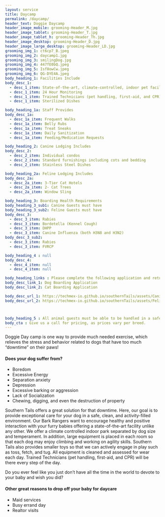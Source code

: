 ```yaml
---
layout: service
title: Daycamp
permalink: /daycamp/
header_text: Doggie Daycamp
header_image_mobile: grooming-Header_M.jpg
header_image_tablet: grooming-Header_T.jpg
header_image_tablet_h: grooming-Header_Th.jpg
header_image_desktop: grooming-Header_D.jpg
header_image_large_desktop: grooming-Header_LD.jpg
grooming_img_1: ct6cp7_B.jpeg
grooming_img_2: daycamp1.jpg
grooming_img_3: smilingDog.jpg
grooming_img_4: 447fE0bQ.jpeg
grooming_img_5: Isf8owCw.jpeg
grooming_img_6: QG-DYE4A.jpeg
body_heading_1: Facilities Include
body_desc_1:
  - desc_1_item: State-of-the-art, climate-controlled, indoor pet facility
  - desc_1_item: 24 Hour Monitoring
  - desc_1_item: Trained Technicians (pet handling, first-aid, and CPR)
  - desc_1_item: Sterilized Dishes

body_heading_1a: Staff Provides 
body_desc_1a:
  - desc_1a_item: Frequent Walks
  - desc_1a_item: Belly Rubs
  - desc_1a_item: Treat Sneaks
  - desc_1a_item: Daily Sanitization
  - desc_1a_item: Feeding/Medication Requests

body_heading_2: Canine Lodging Includes
body_desc_2:
  - desc_2_item: Individual condos
  - desc_2_item: Standard furnishings including cots and bedding
  - desc_2_item: Stainless Steel Dishes

body_heading_2a: Feline Lodging Includes
body_desc_2a:
  - desc_2a_item: 3-Tier Cat Hotels
  - desc_2a_item: 2- Cat Trees
  - desc_2a_item: Window Sling

body_heading_3: Boarding Health Requirements
body_heading_3_sub1: Canine Guests must have
body_heading_3_sub2: Feline Guests must have
body_desc_3:
  - desc_3_item: Rabies
  - desc_3_item: Bordetella (Kennel Cough)
  - desc_3_item: DHPP
  - desc_3_item: Canine Influenza (both H3N8 and H3N2)
body_desc_3_sub2:
  - desc_3_item: Rabies
  - desc_3_item: FVRCP

body_heading_4 : null
body_desc_4:
  - desc_4_item: null
  - desc_4_item: null

body_heading_links : Please complete the following application and return prior to boarding
body_desc_link_1: Dog Boarding Application
body_desc_link_2: Cat Boarding Application

body_desc_url_1: https://techmex-io.github.io/southernTails/assets/CanineBoardingApplication.pdf
body_desc_url_2: https://techmex-io.github.io/southernTails/assets/FelineBoardingApplication.pdf



body_heading_5 : All animal guests must be able to be handled in a safe, and loving manner, therefore we cannot permit overtly-aggressive animals.
body_cta : Give us a call for pricing, as prices vary per breed.
---
```

Doggie Day camp is one way to provide much needed exercise, which relieves the stress and behavior related to dogs that have too much “downtime” on their paws!

#### Does your dog suffer from?
 - Boredom
 - Excessive Energy
 - Separation anxiety
 - Depression
 - Excessive barking or aggression
 - Lack of Socialization
 - Chewing, digging, and even the destruction of property

Southern Tails offers a great solution for that downtime. Here, our goal is to provide exceptional care for your dog in a safe, clean, and activity-filled environment. Our Bark Rangers want to encourage healthy and positive interaction with your furry babies offering a state-of-the-art facility unlike any other. We offer a climate controlled indoor park separated by dog size and temperament. In addition, large equipment is placed in each room so that each dog may enjoy climbing and working on agility skills. Southern Tails also provides smaller toys so that we can actively engage in play such as toss, fetch, and tug. All equipment is cleaned and assessed for wear each day. Trained Technicians (pet handling, first-aid, and CPR) will be there every step of the day.

Do you ever feel like you just don’t have all the time in the world to devote to your baby and wish you did?

#### Other great reasons to drop off your baby for daycare
 - Maid services
 - Busy errand day
 - Realtor visits


